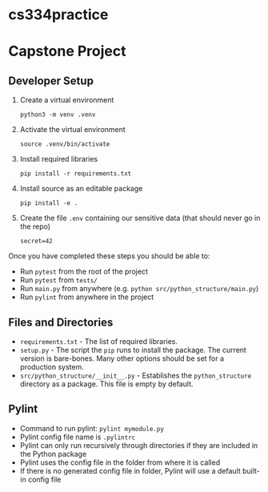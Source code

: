 # cs334practice
# Capstone Project

## Developer Setup

1. Create a virtual environment

    `python3 -m venv .venv`

2. Activate the virtual environment

    `source .venv/bin/activate`

3. Install required libraries

    `pip install -r requirements.txt`

4. Install source as an editable package

    `pip install -e .`

5. Create the file `.env` containing our sensitive data (that should never go in the repo)

    `secret=42`

Once you have completed these steps you should be able to:

* Run `pytest` from the root of the project
* Run `pytest` from `tests/`
* Run `main.py` from anywhere (e.g. `python src/python_structure/main.py`)
* Run `pylint` from anywhere in the project


## Files and Directories

* `requirements.txt` - The list of required libraries.  
* `setup.py` - The script the `pip` runs to install the package.  The current version is bare-bones.  Many
   other options should be set for a production system.
* `src/python_structure/__init__.py` - Establishes the `python_structure` directory as a package. This file is empty
   by default.


## Pylint

* Command to run pylint: `pylint mymodule.py`
* Pylint config file name is `.pylintrc`
* Pylint can only run recursively through directories if they are included in the Python package
* Pylint uses the config file in the folder from where it is called
* If there is no generated config file in folder, Pylint will use a default built-in config file
